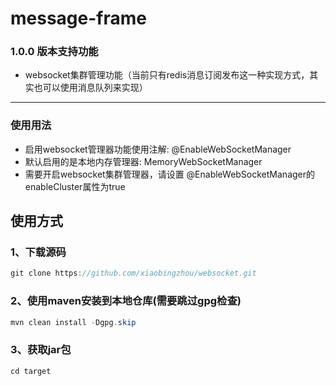 # message-frame
### 1.0.0 版本支持功能
- websocket集群管理功能（当前只有redis消息订阅发布这一种实现方式，其实也可以使用消息队列来实现）
---
### 使用用法
- 启用websocket管理器功能使用注解: @EnableWebSocketManager 
- 默认启用的是本地内存管理器: MemoryWebSocketManager
- 需要开启websocket集群管理器，请设置 @EnableWebSocketManager的enableCluster属性为true

## 使用方式

### 1、下载源码
```java
git clone https://github.com/xiaobingzhou/websocket.git
```
### 2、使用maven安装到本地仓库(需要跳过gpg检查)
```java
mvn clean install -Dgpg.skip
```
### 3、获取jar包
```java
cd target
```
